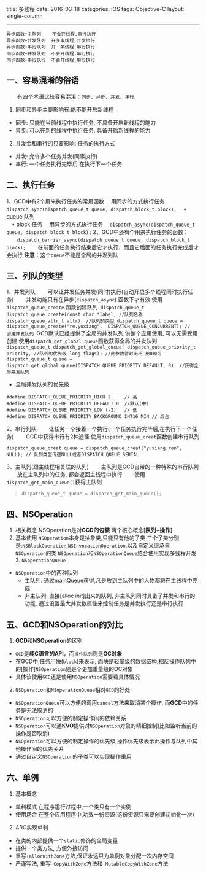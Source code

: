 title: 多线程
date: 2016-03-18
categories: iOS
tags: Objective-C
layout: single-column

---
```
异步函数+主队列    不会开线程,串行执行
异步函数+并发队列  开多条线程,并发执行
异步函数+串行队列  开一条线程,串行执行
同步函数+并发队列  不会开线程,串行执行
同步函数+串行执行  不会开线程,串行执行
```

## 一、容易混淆的俗语
　　有四个术语比较容易混淆：`同步`、`异步`、`并发`、`串行`.
1. 同步和异步主要影响有:能不能开启新线程
* 同步: 只能在当前线程中执行任务, 不具备开启新线程的能力
* 异步: 可以在新的线程中执行任务, 具备开启新线程的能力
2. 并发金和串行的只要影响: 任务的执行方式
* 并发: 允许多个任务并发(同事执行)
* 串行: 一个任务执行完毕后,在执行下一个任务

## 二、执行任务
 1、GCD中有2个用来执行任务的常用函数
 	　用同步的方式执行任务
 　	`dispatch_sync(dispatch_queue_t queue, dispatch_block_t block);`
		　• queue  队列  
		　• block  任务
	　用异步的方式执行任务
	　`dispatch_async(dispatch_queue_t queue, dispatch_block_t block);`
 2、GCD中还有个用来执行任务的函数：
 　　`dispatch_barrier_async(dispatch_queue_t queue, dispatch_block_t block);`
 　　在前面的任务执行结束后它才执行，而且它后面的任务执行完成后才会执行
	**注意**：这个`queue`不能是全局的并发列队

## 三、列队的类型
 1、并发列队
	　　可以让并发任务并发(同时)执行(自动开启多个线程同时执行任务)
	　　并发功能只有在异步(`dispatch_async`) 函数下才有效
	使用 `dispatch_queue_create` 函数创建队列
	​```
	dispatch_queue_t 
	dispatch_queue_create(const char *label, //队列名称
	dispatch_queue_attr_t attr); //队列的类型
	dispatch_queue_t queue = dispatch_queue_create("re.yuxiang",  DISPATCH_QUEUE_CONCURRENT); //  创建并发队列
	​```
GCD默认已经提供了全局的并发队列,供整个应用使用, 可以无需受用创建
使用`dispatch_get_global_queue`函数获得全局的并发队列
	​```
	dispatch_queue_t dispatch_get_global_queue(
	dispatch_queue_priority_t priority, //队列的优先级
	long flags); //此参数暂时无用 用0即可
	dispatch_queue_t queue = dispatch_get_global_queue(DISPATCH_QUEUE_PRIORITY_DEFAULT, 0); //获得全局并发队列
	​```

* 全局并发队列的优先级
 ```
 #define DISPATCH_QUEUE_PRIORITY_HIGH 2     // 高
 #define DISPATCH_QUEUE_PRIORITY_DEFAULT 0  //默认(中)
 #define DISPATCH_QUEUE_PRIORITY_LOW (-2)   // 低
 #define DISPATCH_QUEUE_PRIORITY_BACKGROUND INT16_MIN // 后台
 ```

2、串行列队
　　让任务一个接着一个执行(一个任务执行完毕后,在执行下一个任务)
　　GCD中获得串行有2种途径
		使用`dispatch_queue_creat`函数创建串行队列

    dispatch_queue_creat queue = dispatch_queue_creat("yuxiang.ren", NULL); // 队列类型传递NULL或者DISPATCH_QUEUE_SERIAL 

3、主队列(跟主线程相关联的队列)
　　主队列是GCD自带的一种特殊的串行队列
　　放在主队列中的任务, 都会返回主线程中执行
　　使用`dispatch_get_main_queue()`获得主队列
  > `dispatch_queue_t queue = dispatch_get_main_queue();`

## 四、NSOperation
  1. 相关概念
    NSOperation是对**GCD的包装**
    两个核心概念[**队列**+**操作**]
  2. 基本使用
       `NSOperation`本身是抽象类,只能只有他的子类
       	三个子类分别是:`NSBlockOperation`,`NSInvocationOperation`,以及自定义继承自`NSOperation`的类
    `NSOperation`和`NSOperationQueue`结合使用实现多线程开发
    3. `NSoperationQueue`
* `NSOperation`中的两种队列  
  + 主队列: 通过mainQueue获得,凡是放到主队列中的人物都将在主线程中完成
  + 非主队列: 直接[alloc init]出来的队列, 非主队列同时具备了并发和串行的功能, 通过设置最大并发数属性来控制任务是并发执行还是串行执行

## 五、GCD和NSOperation的对比
1. **GCD**和**NSOperation**的区别
* `GCD`是**纯C语言的API**，而`操作队列`则是**OC对象**
* 在GCD中,任务用快(`block`)来表示, 而块是轻量级的数据结构;相反操作队列中的[操作]`NSOperation`则是个更加重量级的OC对象
* 具体该使用`GCD`还是使用`NSOperation`需要看具体情况
2. `NSOperation`和`NSoperationQueue`相对`GCD`的好处
* `NSOperationQueue`可以方便的调用`cancel`方法来取消某个操作, 而**GCD**中的任务是无法取消的
* `NSOperation`可以方便的制定操作间的依赖关系
* `NSOperation`可以通**KVO**提供对`NSOperation`对象的精细控制(比如监听当前的操作是否取消)
* `NSOperation`可以方便的制定操作的优先级,操作优先级表示此操作与队列中其他操作间的优先关系
* 通过自定义`NSOperation`的子类可以实现操作重用

## 六、单例
1. 基本概念
* 单利模式
   在程序运行过程中,一个类只有一个实例
* 使用场合
   在整个应用程序中,功效一份资源(这份资源只需要创建初始化一次)
2. ARC实现单利
  * 在类的内部提供一个`static`修饰的全局变量
  * 提供一个类方法, 方便外接访问
  * 重写`+allocWithZone`方法,保证永远只为单例对象分配一次内存空间
  * 严谨写法, 重写`-CopyWithZone`方法和`-MutableCopyWithZone`方法






​	

